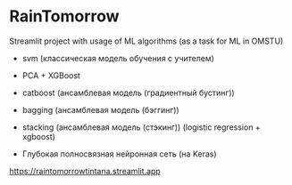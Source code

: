 # RainTomorrow
Streamlit project with usage of ML algorithms
(as a task for ML in OMSTU)

- svm (классическая модель обучения с учителем) 
    
- PCA + XGBoost
    
- catboost (ансамблевая модель (градиентный бустинг)) 
    
- bagging (ансамблевая модель (бэггинг)) 
    
- stacking (ансамблевая модель (стэкинг)) (logistic regression + xgboost)
    
- Глубокая полносвязная нейронная сеть (на Keras)

https://raintomorrowtintana.streamlit.app
